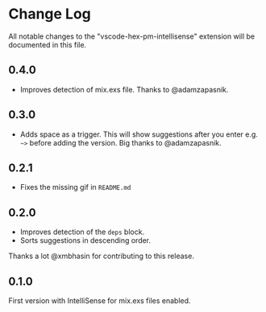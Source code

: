 # Change Log

All notable changes to the "vscode-hex-pm-intellisense" extension will be documented in this file.

## 0.4.0

- Improves detection of mix.exs file. Thanks to @adamzapasnik.

## 0.3.0

- Adds space as a trigger. This will show suggestions after you enter e.g. `~>` before adding the version. Big thanks to @adamzapasnik.

## 0.2.1

- Fixes the missing gif in `README.md`

## 0.2.0

- Improves detection of the `deps` block.
- Sorts suggestions in descending order.

Thanks a lot @xmbhasin for contributing to this release.

## 0.1.0

First version with IntelliSense for mix.exs files enabled.
